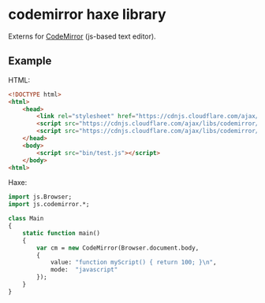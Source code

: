 # codemirror haxe library #

Externs for [CodeMirror](http://codemirror.net/) (js-based text editor).


## Example

HTML:
```html
<!DOCTYPE html>
<html>
	<head>
		<link rel="stylesheet" href="https://cdnjs.cloudflare.com/ajax/libs/codemirror/5.13.2/codemirror.css">
		<script src="https://cdnjs.cloudflare.com/ajax/libs/codemirror/5.13.2/codemirror.js"></script>
		<script src="https://cdnjs.cloudflare.com/ajax/libs/codemirror/5.13.2/mode/javascript/javascript.js"></script>
	</head>
	<body>
		<script src="bin/test.js"></script>
	</body>
<html>
```

Haxe:
```haxe
import js.Browser;
import js.codemirror.*;

class Main
{
    static function main()
	{
		var cm = new CodeMirror(Browser.document.body,
		{
			value: "function myScript() { return 100; }\n",
			mode:  "javascript"
		});
	}
}
```
